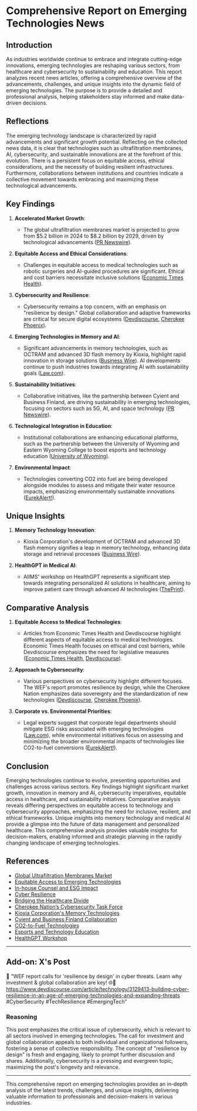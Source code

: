 # Comprehensive Report on Emerging Technologies News

## Introduction

As industries worldwide continue to embrace and integrate cutting-edge innovations, emerging technologies are reshaping various sectors, from healthcare and cybersecurity to sustainability and education. This report analyzes recent news articles, offering a comprehensive overview of the advancements, challenges, and unique insights into the dynamic field of emerging technologies. The purpose is to provide a detailed and professional analysis, helping stakeholders stay informed and make data-driven decisions.

## Reflections

The emerging technology landscape is characterized by rapid advancements and significant growth potential. Reflecting on the collected news data, it is clear that technologies such as ultrafiltration membranes, AI, cybersecurity, and sustainable innovations are at the forefront of this evolution. There is a persistent focus on equitable access, ethical considerations, and the necessity of building resilient infrastructures. Furthermore, collaborations between institutions and countries indicate a collective movement towards embracing and maximizing these technological advancements.

## Key Findings

1. **Accelerated Market Growth**:
   - The global ultrafiltration membranes market is projected to grow from $5.2 billion in 2024 to $8.2 billion by 2029, driven by technological advancements ([PR Newswire](https://www.prnewswire.co.uk/news-releases/global-ultrafiltration-membranes-market-emerging-technologies-and-industry-growth-insights-302286453.html)).

2. **Equitable Access and Ethical Considerations**:
   - Challenges in equitable access to medical technologies such as robotic surgeries and AI-guided procedures are significant. Ethical and cost barriers necessitate inclusive solutions ([Economic Times Health](https://health.economictimes.indiatimes.com/news/policy/equitable-access-to-emerging-technologies-key-challenge-for-future-of-surgery-justice-gavai/114612693)).

3. **Cybersecurity and Resilience**:
   - Cybersecurity remains a top concern, with an emphasis on "resilience by design." Global collaboration and adaptive frameworks are critical for secure digital ecosystems ([Devdiscourse](https://www.devdiscourse.com/article/technology/3129413-building-cyber-resilience-in-an-age-of-emerging-technologies-and-expanding-threats), [Cherokee Phoenix](https://www.cherokeephoenix.org/news/cn-creates-task-force-to-study-emerging-technologies-improve-tribe-s-cybersecurity/article_6dbab0f8-8bca-11ef-89ad-93d1b4402f5d.html)).

4. **Emerging Technologies in Memory and AI**:
   - Significant advancements in memory technologies, such as OCTRAM and advanced 3D flash memory by Kioxia, highlight rapid innovation in storage solutions ([Business Wire](https://www.businesswireindia.com/kioxia-to-unveil-emerging-memory-technologies-at-iedm-2024-92082.html)). AI developments continue to push industries towards integrating AI with sustainability goals ([Law.com](https://www.law.com/legaltechnews/2024/10/24/can-in-house-counsel-mitigate-emerging-technologys-esg-impact/)).

5. **Sustainability Initiatives**:
   - Collaborative initiatives, like the partnership between Cyient and Business Finland, are driving sustainability in emerging technologies, focusing on sectors such as 5G, AI, and space technology ([PR Newswire](https://www.prnewswire.co.uk/news-releases/cyient-partners-with-business-finland-to-drive-innovation-in-emerging-technologies-and-sustainability-302276168.html)).

6. **Technological Integration in Education**:
   - Institutional collaborations are enhancing educational platforms, such as the partnership between the University of Wyoming and Eastern Wyoming College to boost esports and technology education ([University of Wyoming](https://www.uwyo.edu/news/2024/10/uw-eastern-wyoming-college-esports-team-up-to-enhance-emerging-tech-and-career-experience.html)).

7. **Environmental Impact**:
   - Technologies converting CO2 into fuel are being developed alongside modules to assess and mitigate their water resource impacts, emphasizing environmentally sustainable innovations ([EurekAlert!](https://www.eurekalert.org/news-releases/1061380)).

## Unique Insights

1. **Memory Technology Innovation**:
   - Kioxia Corporation's development of OCTRAM and advanced 3D flash memory signifies a leap in memory technology, enhancing data storage and retrieval processes ([Business Wire](https://www.businesswireindia.com/kioxia-to-unveil-emerging-memory-technologies-at-iedm-2024-92082.html)).

2. **HealthGPT in Medical AI**:
   - AIIMS' workshop on HealthGPT represents a significant step towards integrating personalized AI solutions in healthcare, aiming to improve patient care through advanced AI technologies ([ThePrint](https://theprint.in/india/aiims-holds-workshop-on-emerging-tech-ai-in-focus/2324786/)).

## Comparative Analysis

1. **Equitable Access to Medical Technologies**:
   - Articles from Economic Times Health and Devdiscourse highlight different aspects of equitable access to medical technologies. Economic Times Health focuses on ethical and cost barriers, while Devdiscourse emphasizes the need for legislative measures ([Economic Times Health](https://health.economictimes.indiatimes.com/news/policy/equitable-access-to-emerging-technologies-key-challenge-for-future-of-surgery-justice-gavai/114612693), [Devdiscourse](https://www.devdiscourse.com/article/health/3136015-bridging-the-healthcare-divide-with-emerging-surgical-technologies)).

2. **Approach to Cybersecurity**:
   - Various perspectives on cybersecurity highlight different focuses. The WEF's report promotes resilience by design, while the Cherokee Nation emphasizes data sovereignty and the standardization of new technologies ([Devdiscourse](https://www.devdiscourse.com/article/technology/3129413-building-cyber-resilience-in-an-age-of-emerging-technologies-and-expanding-threats), [Cherokee Phoenix](https://www.cherokeephoenix.org/news/cn-creates-task-force-to-study-emerging-technologies-improve-tribe-s-cybersecurity/article_6dbab0f8-8bca-11ef-89ad-93d1b4402f5d.html)).

3. **Corporate vs. Environmental Priorities**:
   - Legal experts suggest that corporate legal departments should mitigate ESG risks associated with emerging technologies ([Law.com](https://www.law.com/legaltechnews/2024/10/24/can-in-house-counsel-mitigate-emerging-technologys-esg-impact/)), while environmental initiatives focus on assessing and minimizing the broader environmental impacts of technologies like CO2-to-fuel conversions ([EurekAlert!](https://www.eurekalert.org/news-releases/1061380)).

## Conclusion

Emerging technologies continue to evolve, presenting opportunities and challenges across various sectors. Key findings highlight significant market growth, innovation in memory and AI, cybersecurity imperatives, equitable access in healthcare, and sustainability initiatives. Comparative analysis reveals differing perspectives on equitable access to technology and cybersecurity approaches, emphasizing the need for inclusive, resilient, and ethical frameworks. Unique insights into memory technology and medical AI provide a glimpse into the future of data management and personalized healthcare. This comprehensive analysis provides valuable insights for decision-makers, enabling informed and strategic planning in the rapidly changing landscape of emerging technologies.

## References

- [Global Ultrafiltration Membranes Market](https://www.prnewswire.co.uk/news-releases/global-ultrafiltration-membranes-market-emerging-technologies-and-industry-growth-insights-302286453.html)
- [Equitable Access to Emerging Technologies](https://health.economictimes.indiatimes.com/news/policy/equitable-access-to-emerging-technologies-key-challenge-for-future-of-surgery-justice-gavai/114612693)
- [In-house Counsel and ESG Impact](https://www.law.com/legaltechnews/2024/10/24/can-in-house-counsel-mitigate-emerging-technologys-esg-impact/)
- [Cyber Resilience](https://www.devdiscourse.com/article/technology/3129413-building-cyber-resilience-in-an-age-of-emerging-technologies-and-expanding-threats)
- [Bridging the Healthcare Divide](https://www.devdiscourse.com/article/health/3136015-bridging-the-healthcare-divide-with-emerging-surgical-technologies)
- [Cherokee Nation’s Cybersecurity Task Force](https://www.cherokeephoenix.org/news/cn-creates-task-force-to-study-emerging-technologies-improve-tribe-s-cybersecurity/article_6dbab0f8-8bca-11ef-89ad-93d1b4402f5d.html)
- [Kioxia Corporation's Memory Technologies](https://www.businesswireindia.com/kioxia-to-unveil-emerging-memory-technologies-at-iedm-2024-92082.html)
- [Cyient and Business Finland Collaboration](https://www.prnewswire.co.uk/news-releases/cyient-partners-with-business-finland-to-drive-innovation-in-emerging-technologies-and-sustainability-302276168.html)
- [CO2-to-Fuel Technologies](https://www.eurekalert.org/news-releases/1061380)
- [Esports and Technology Education](https://www.uwyo.edu/news/2024/10/uw-eastern-wyoming-college-esports-team-up-to-enhance-emerging-tech-and-career-experience.html)
- [HealthGPT Workshop](https://theprint.in/india/aiims-holds-workshop-on-emerging-tech-ai-in-focus/2324786/)

---

## Add-on: X's Post

🔐 "WEF report calls for 'resilience by design' in cyber threats. Learn why investment & global collaboration are key! 🌐🔗 https://www.devdiscourse.com/article/technology/3129413-building-cyber-resilience-in-an-age-of-emerging-technologies-and-expanding-threats #CyberSecurity #TechResilience #EmergingTech"

### Reasoning

This post emphasizes the critical issue of cybersecurity, which is relevant to all sectors involved in emerging technologies. The call for investment and global collaboration appeals to both individual and organizational followers, fostering a sense of collective responsibility. The concept of "resilience by design" is fresh and engaging, likely to prompt further discussion and shares. Additionally, cybersecurity is a pressing and evergreen topic, maximizing the post's longevity and relevance.

---

This comprehensive report on emerging technologies provides an in-depth analysis of the latest trends, challenges, and unique insights, delivering valuable information to professionals and decision-makers in various industries.